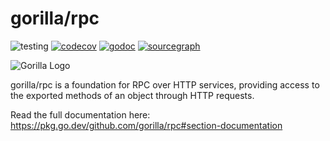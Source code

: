 # gorilla/rpc

![testing](https://github.com/gorilla/rpc/actions/workflows/test.yml/badge.svg)
[![codecov](https://codecov.io/github/gorilla/rpc/branch/main/graph/badge.svg)](https://codecov.io/github/gorilla/rpc)
[![godoc](https://godoc.org/github.com/gorilla/rpc?status.svg)](https://godoc.org/github.com/gorilla/rpc)
[![sourcegraph](https://sourcegraph.com/github.com/gorilla/rpc/-/badge.svg)](https://sourcegraph.com/github.com/gorilla/rpc?badge)


![Gorilla Logo](https://github.com/gorilla/.github/assets/53367916/d92caabf-98e0-473e-bfbf-ab554ba435e5)

gorilla/rpc is a foundation for RPC over HTTP services, providing access to the exported methods of an object through HTTP requests.

Read the full documentation here: https://pkg.go.dev/github.com/gorilla/rpc#section-documentation
